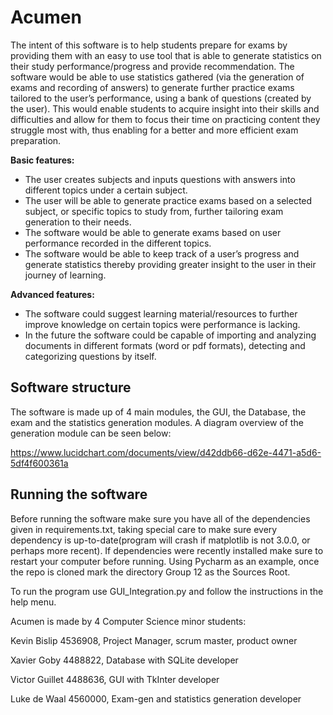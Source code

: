 # Acumen
The intent of this software is to help students prepare for exams by providing them with an easy to use tool that is able to generate statistics on their study performance/progress and provide recommendation. 
The software would be able to use statistics gathered (via the generation of exams and recording of answers) to generate further practice exams tailored to the user’s performance, using a bank of questions (created by the user). 
This would enable students to acquire insight into their skills and difficulties and allow for them to focus their time on practicing content they struggle most with, thus enabling for a better and more efficient exam preparation.

**Basic features:**
- The user creates subjects and inputs questions with answers into different topics under a certain subject. 
- The user will  be able to generate practice exams based on a selected subject, or specific topics to study from, further tailoring exam generation to their needs. 
- The software would be able to generate exams based on user performance recorded in the different topics.
- The software would be able to keep track of a user’s progress and generate statistics thereby providing greater insight to the user in their journey of learning.

**Advanced features:**

- The software could suggest learning material/resources to further improve knowledge on certain topics were performance is lacking.
- In the future the software could be capable of importing and analyzing documents in different formats (word or pdf formats), detecting and categorizing questions by itself.

## Software structure

The software is made up of 4 main modules, the GUI, the Database, the exam and the statistics generation modules.
A diagram overview of the generation module can be seen below:

https://www.lucidchart.com/documents/view/d42ddb66-d62e-4471-a5d6-5df4f600361a

## Running the software

Before running the software make sure you have all of the dependencies given in requirements.txt, taking special care to make sure every dependency is up-to-date(program will crash if matplotlib is not 3.0.0, or perhaps more recent). If dependencies were recently installed make sure to restart your computer before running.
Using Pycharm as an example, once the repo is cloned mark the directory Group 12 as the Sources Root.

To run the program use GUI_Integration.py and follow the instructions in the help menu. 


>>>
Acumen is made by 4 Computer Science minor students:

Kevin Bislip 4536908, Project Manager, scrum master, product owner

Xavier Goby 4488822, Database with SQLite developer

Victor Guillet 4488636, GUI with TkInter developer

Luke de Waal 4560000, Exam-gen and statistics generation developer
>>>
